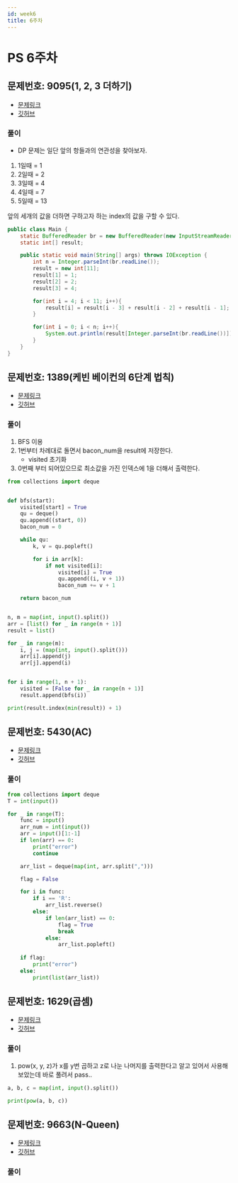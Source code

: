```yaml
---
id: week6
title: 6주차
---
```


# PS 6주차

## 문제번호: 9095(1, 2, 3 더하기)
- [문제링크](https://www.acmicpc.net/problem/9095)
- [깃허브](https://github.com/sksk713/PS/blob/master/6%EC%A3%BC%EC%B0%A8/9095.java)

### 풀이

- DP 문제는 일단 앞의 항들과의 연관성을 찾아보자.
1. 1일때 = 1
2. 2일때 = 2
3. 3일때 = 4
4. 4일때 = 7
5. 5일때 = 13

앞의 세개의 값을 더하면 구하고자 하는 index의 값을 구할 수 있다.

```java
public class Main {
    static BufferedReader br = new BufferedReader(new InputStreamReader(System.in));
    static int[] result;

    public static void main(String[] args) throws IOException {
        int n = Integer.parseInt(br.readLine());
        result = new int[11];
        result[1] = 1;
        result[2] = 2;
        result[3] = 4;

        for(int i = 4; i < 11; i++){
            result[i] = result[i - 3] + result[i - 2] + result[i - 1];
        }

        for(int i = 0; i < n; i++){
            System.out.println(result[Integer.parseInt(br.readLine())]);
        }
    }
}
```

## 문제번호: 1389(케빈 베이컨의 6단계 법칙)
- [문제링크](https://www.acmicpc.net/problem/1389)
- [깃허브](https://github.com/sksk713/PS/blob/master/6%EC%A3%BC%EC%B0%A8/1389.py)

### 풀이

1. BFS 이용
2. 1번부터 차례대로 돌면서 bacon_num을 result에 저장한다.
    - visited 초기화
3. 0번째 부터 되어있으므로 최소값을 가진 인덱스에 1을 더해서 출력한다.

```python
from collections import deque


def bfs(start):
    visited[start] = True
    qu = deque()
    qu.append((start, 0))
    bacon_num = 0

    while qu:
        k, v = qu.popleft()

        for i in arr[k]:
            if not visited[i]:
                visited[i] = True
                qu.append((i, v + 1))
                bacon_num += v + 1

    return bacon_num


n, m = map(int, input().split())
arr = [list() for _ in range(n + 1)]
result = list()

for _ in range(m):
    i, j = (map(int, input().split()))
    arr[i].append(j)
    arr[j].append(i)


for i in range(1, n + 1):
    visited = [False for _ in range(n + 1)]
    result.append(bfs(i))

print(result.index(min(result)) + 1)
```

## 문제번호: 5430(AC)
- [문제링크](https://www.acmicpc.net/problem/5430)
- [깃허브](https://github.com/sksk713/PS/blob/master/6%EC%A3%BC%EC%B0%A8/5430.py)

### 풀이

```python
from collections import deque
T = int(input())

for _ in range(T):
    func = input()
    arr_num = int(input())
    arr = input()[1:-1]
    if len(arr) == 0:
        print("error")
        continue

    arr_list = deque(map(int, arr.split(",")))

    flag = False

    for i in func:
        if i == 'R':
            arr_list.reverse()
        else:
            if len(arr_list) == 0:
                flag = True
                break
            else:
                arr_list.popleft()
    
    if flag:
        print("error")
    else:
        print(list(arr_list))


```

## 문제번호: 1629(곱셈)
- [문제링크](https://www.acmicpc.net/problem/1629)
- [깃허브](https://github.com/sksk713/PS/blob/master/6%EC%A3%BC%EC%B0%A8/1629.py)

### 풀이
1. pow(x, y, z)가 x를 y번 곱하고 z로 나눈 나머지를 출력한다고 알고 있어서 사용해보았는데 바로 풀려서 pass..

```python
a, b, c = map(int, input().split())

print(pow(a, b, c))
```

## 문제번호: 9663(N-Queen)
- [문제링크](https://www.acmicpc.net/problem/9663)
- [깃허브](https://github.com/sksk713/PS/blob/master/6%EC%A3%BC%EC%B0%A8/9663.py)

### 풀이

